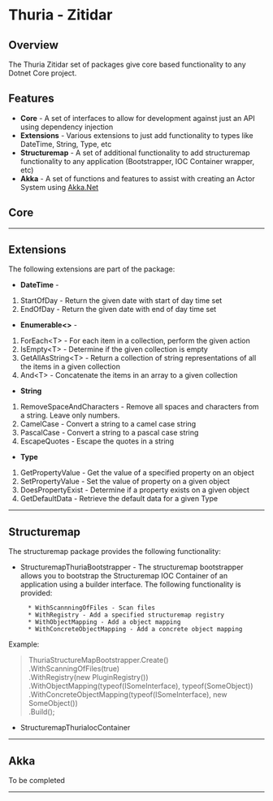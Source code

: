 Thuria - Zitidar
===

Overview
---

The Thuria Zitidar set of packages give core based functionality to any Dotnet Core project.

Features
---

* **Core** - A set of interfaces to allow for development against just an API using dependency injection
* **Extensions** - Various extensions to just add functionality to types like DateTime, String, Type, etc
* **Structuremap** - A set of additional functionality to add structuremap functionality to any application (Bootstrapper, IOC Container wrapper, etc)
* **Akka** - A set of functions and features to assist with creating an Actor System using [Akka.Net](http://getakka.net)

Core
---

---
Extensions
---

The following extensions are part of the package:

* **DateTime** -
1. StartOfDay - Return the given date with start of day time set
2. EndOfDay - Return the given date with end of day time set

* **Enumerable\<>** -
1. ForEach\<T> - For each item in a collection, perform the given action
2. IsEmpty\<T> - Determine if the given collection is empty
3. GetAllAsString\<T> - Return a collection of string representations of all the items in a given collection
4. And\<T> - Concatenate the items in an array to a given collection

* **String**
1. RemoveSpaceAndCharacters - Remove all spaces and characters from a string. Leave only numbers.
2. CamelCase - Convert a string to a camel case string
3. PascalCase - Convert a string to a pascal case string
4. EscapeQuotes - Escape the quotes in a string

* **Type** 
1. GetPropertyValue - Get the value of a specified property on an object
2. SetPropertyValue - Set the value of property on a given object
3. DoesPropertyExist - Determine if a property exists on a given object
4. GetDefaultData - Retrieve the default data for a given Type

---
Structuremap
---

The structuremap package provides the following functionality:

* StructuremapThuriaBootstrapper - The structuremap bootstrapper allows you to bootstrap the Structuremap IOC Container of an application using a builder interface. The following functionality is provided:  

        * WithScannningOfFiles - Scan files
        * WithRegistry - Add a specified structuremap registry
        * WithObjectMapping - Add a object mapping
        * WithConcreteObjectMapping - Add a concrete object mapping

Example:

> ThuriaStructureMapBootstrapper.Create()  
                                .WithScanningOfFiles(true)  
                                .WithRegistry(new PluginRegistry())  
                                .WithObjectMapping(typeof(ISomeInterface), typeof(SomeObject))  
                                .WithConcreteObjectMapping(typeof(ISomeInterface), new SomeObject())  
                                .Build();

* StructuremapThuriaIocContainer

---
Akka
---

To be completed

---
